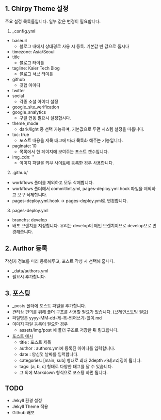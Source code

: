 ## 1. Chirpy Theme 설정

주요 설정 목록들입니다. 일부 값은 변경이 필요합니다.

1. _config.yml
- baseurl
  - 블로그 내에서 상대경로 사용 시 등록. 기본값 빈 값으로 둡시다
- timezone: Asia/Seoul
- title
  - 블로그 타이틀
- tagline: Kaier Tech Blog
  - 블로그 서브 타이틀
- github
  - 깃헙 아이디
- twitter
- social
  - 각종 소셜 아이디 설정
- google_site_verification
- google_analytics
  - 구글 연동 필요시 설정합시다.
- theme_mode
  - dark/light 중 선택 가능하며, 기본값으로 두면 시스템 설정을 따릅니다.
- toc: true
  - 포스트 내용을 제목 태그에 따라 목록화 해주는 기능입니다.
- paginate: 10
  - 목록에서 한 페이지에 보여주는 포스트 갯수입니다.
- img_cdn: ''
  - 이미지 파일을 외부 사이트에 등록한 경우 사용합니다.

2. .github/
- workflows 폴더를 제외하고 모두 삭제합니다.
- workflows 폴더에서 commitlint.yml, pages-deploy.yml.hook 파일을 제외하고 모구 삭제합니다.
- pages-deploy.yml.hook -> pages-deploy.yml로 변경합니다.

3. pages-deploy.yml
- branchs: develop
- 배포 브랜치를 지정합니다. 우리는 develop이 메인 브렌치이므로 develop으로 변경해줍니다.

## 2. Author 등록
작성자 정보를 미리 등록해두고, 포스트 작성 시 선택해 줍니다.
- _data/authors.yml
- 필요시 추가합니다.

## 3. 포스팅
- _posts 폴더에 포스트 파일을 추가합니다.
- 관리상 편의를 위해 폴더 구조를 사용할 필요가 있습니다. (브레인스토밍 필요)
- 파일명은 yyyy-MM-dd-제-목-띄어쓰기-없이.md
- 이미지 파일 등록이 필요한 경우
  - assets/img/post 에 폴더 구조로 저장한 뒤 링크합니다.
- [포스트 예시](https://kaiercorp.github.io/posts/vscode-anaconda/)
  - title : 포스트 제목
  - author : authors.yml에 등록된 아이디를 입력합니다.
  - date : 양심껏 날짜를 입력합니다.
  - categories: [main, sub] 형태로 최대 2depth 카테고리징이 됩니다.
  - tags: [a, b, c] 형태로 다양한 태그를 달 수 있습니다.
  - 그 외에 Markdown 형식으로 포스팅 하면 됩니다.

## TODO
- Jekyll 환경 설정
- Jekyll Theme 적용
- Github 배포